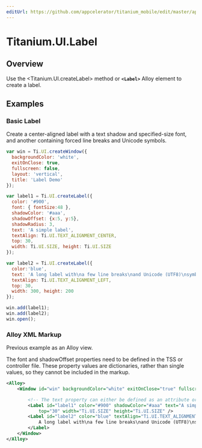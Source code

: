```yaml
---
editUrl: https://github.com/appcelerator/titanium_mobile/edit/master/apidoc/Titanium/UI/Label.yml
---
```

# Titanium.UI.Label

<TypeHeader/>

## Overview

Use the <Titanium.UI.createLabel> method or **`<Label>`** Alloy element to create a label.

## Examples

### Basic Label

Create a center-aligned label with a text shadow and specified-size font, and another
containing forced line breaks and Unicode symbols.

``` js
var win = Ti.UI.createWindow({
  backgroundColor: 'white',
  exitOnClose: true,
  fullscreen: false,
  layout: 'vertical',
  title: 'Label Demo'
});

var label1 = Ti.UI.createLabel({
  color: '#900',
  font: { fontSize:48 },
  shadowColor: '#aaa',
  shadowOffset: {x:5, y:5},
  shadowRadius: 3,
  text: 'A simple label',
  textAlign: Ti.UI.TEXT_ALIGNMENT_CENTER,
  top: 30,
  width: Ti.UI.SIZE, height: Ti.UI.SIZE
});

var label2 = Ti.UI.createLabel({
  color:'blue',
  text: 'A long label with\na few line breaks\nand Unicode (UTF8)\nsymbols such as\na white chess piece \u2655\nand the euro symbol \u20ac\nlooks like this!\n',
  textAlign: Ti.UI.TEXT_ALIGNMENT_LEFT,
  top: 30,
  width: 300, height: 200
});

win.add(label1);
win.add(label2);
win.open();
```

### Alloy XML Markup

Previous example as an Alloy view.

The font and shadowOffset properties need to be defined in the TSS or controller file.
These property values are dictionaries, rather than single values,
so they cannot be included in the markup.

``` xml
<Alloy>
    <Window id="win" backgroundColor="white" exitOnClose="true" fullscreen="false" layout="vertical" title="Label Demo">

        <!-- The text property can either be defined as an attribute or as node text. -->
        <Label id="label1" color="#900" shadowColor="#aaa" text="A simple label" textAlign="Ti.UI.TEXT_ALIGNMENT_CENTER"
            top="30" width="Ti.UI.SIZE" height="Ti.UI.SIZE" />
        <Label id="label2" color="blue" textAlign="Ti.UI.TEXT_ALIGNMENT_LEFT" top="30" width="300" height="200">
            A long label with\na few line breaks\nand Unicode (UTF8)\nsymbols such as\na white chess piece \u2655\nand the euro symbol \u20ac\nlooks like this!\n
        </Label>
    </Window>
</Alloy>
```

<ApiDocs/>
